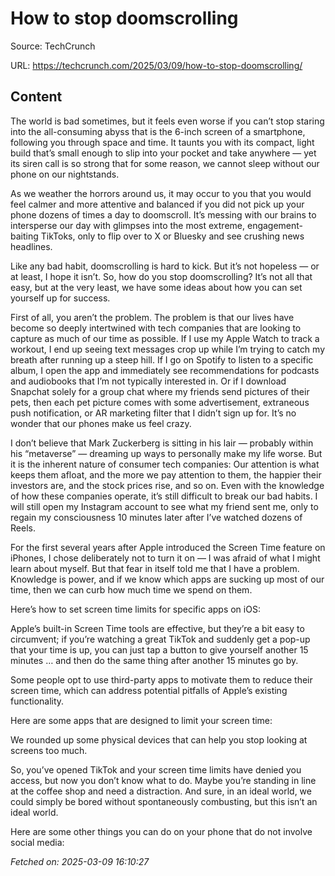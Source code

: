 # How to stop doomscrolling

Source: TechCrunch

URL: https://techcrunch.com/2025/03/09/how-to-stop-doomscrolling/

## Content

The world is bad sometimes, but it feels even worse if you can’t stop staring into the all-consuming abyss that is the 6-inch screen of a smartphone, following you through space and time. It taunts you with its compact, light build that’s small enough to slip into your pocket and take anywhere — yet its siren call is so strong that for some reason, we cannot sleep without our phone on our nightstands.

As we weather the horrors around us, it may occur to you that you would feel calmer and more attentive and balanced if you did not pick up your phone dozens of times a day to doomscroll. It’s messing with our brains to intersperse our day with glimpses into the most extreme, engagement-baiting TikToks, only to flip over to X or Bluesky and see crushing news headlines.

Like any bad habit, doomscrolling is hard to kick. But it’s not hopeless — or at least, I hope it isn’t. So, how do you stop doomscrolling? It’s not all that easy, but at the very least, we have some ideas about how you can set yourself up for success.

First of all, you aren’t the problem. The problem is that our lives have become so deeply intertwined with tech companies that are looking to capture as much of our time as possible. If I use my Apple Watch to track a workout, I end up seeing text messages crop up while I’m trying to catch my breath after running up a steep hill. If I go on Spotify to listen to a specific album, I open the app and immediately see recommendations for podcasts and audiobooks that I’m not typically interested in. Or if I download Snapchat solely for a group chat where my friends send pictures of their pets, then each pet picture comes with some advertisement, extraneous push notification, or AR marketing filter that I didn’t sign up for. It’s no wonder that our phones make us feel crazy.

I don’t believe that Mark Zuckerberg is sitting in his lair — probably within his “metaverse” — dreaming up ways to personally make my life worse. But it is the inherent nature of consumer tech companies: Our attention is what keeps them afloat, and the more we pay attention to them, the happier their investors are, and the stock prices rise, and so on. Even with the knowledge of how these companies operate, it’s still difficult to break our bad habits. I will still open my Instagram account to see what my friend sent me, only to regain my consciousness 10 minutes later after I’ve watched dozens of Reels.

For the first several years after Apple introduced the Screen Time feature on iPhones, I chose deliberately not to turn it on — I was afraid of what I might learn about myself. But that fear in itself told me that I have a problem. Knowledge is power, and if we know which apps are sucking up most of our time, then we can curb how much time we spend on them.

Here’s how to set screen time limits for specific apps on iOS:

Apple’s built-in Screen Time tools are effective, but they’re a bit easy to circumvent; if you’re watching a great TikTok and suddenly get a pop-up that your time is up, you can just tap a button to give yourself another 15 minutes … and then do the same thing after another 15 minutes go by.

Some people opt to use third-party apps to motivate them to reduce their screen time, which can address potential pitfalls of Apple’s existing functionality.

Here are some apps that are designed to limit your screen time:

We rounded up some physical devices that can help you stop looking at screens too much.

So, you’ve opened TikTok and your screen time limits have denied you access, but now you don’t know what to do. Maybe you’re standing in line at the coffee shop and need a distraction. And sure, in an ideal world, we could simply be bored without spontaneously combusting, but this isn’t an ideal world.

Here are some other things you can do on your phone that do not involve social media:

_Fetched on: 2025-03-09 16:10:27_
